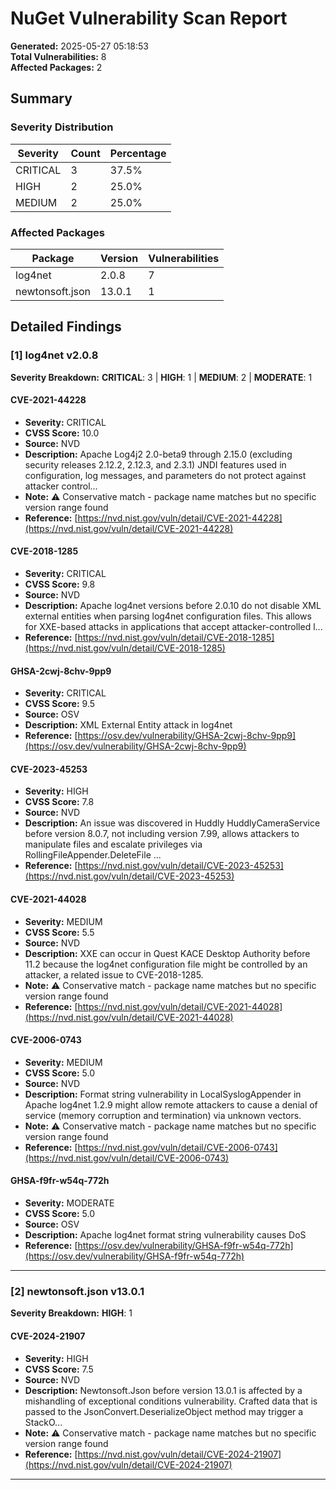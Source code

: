 # NuGet Vulnerability Scan Report

**Generated:** 2025-05-27 05:18:53  
**Total Vulnerabilities:** 8  
**Affected Packages:** 2

## Summary

### Severity Distribution

| Severity | Count | Percentage |
|----------|-------|------------|
| CRITICAL | 3 | 37.5% |
| HIGH | 2 | 25.0% |
| MEDIUM | 2 | 25.0% |

### Affected Packages

| Package | Version | Vulnerabilities |
|---------|---------|----------------|
| log4net | 2.0.8 | 7 |
| newtonsoft.json | 13.0.1 | 1 |

## Detailed Findings

### [1] log4net v2.0.8

**Severity Breakdown:** **CRITICAL**: 3 | **HIGH**: 1 | **MEDIUM**: 2 | **MODERATE**: 1

#### CVE-2021-44228

- **Severity:** CRITICAL
- **CVSS Score:** 10.0
- **Source:** NVD
- **Description:** Apache Log4j2 2.0-beta9 through 2.15.0 (excluding security releases 2.12.2, 2.12.3, and 2.3.1) JNDI features used in configuration, log messages, and parameters do not protect against attacker control...
- **Note:** ⚠️ Conservative match - package name matches but no specific version range found
- **Reference:** [https://nvd.nist.gov/vuln/detail/CVE-2021-44228](https://nvd.nist.gov/vuln/detail/CVE-2021-44228)

#### CVE-2018-1285

- **Severity:** CRITICAL
- **CVSS Score:** 9.8
- **Source:** NVD
- **Description:** Apache log4net versions before 2.0.10 do not disable XML external entities when parsing log4net configuration files. This allows for XXE-based attacks in applications that accept attacker-controlled l...
- **Reference:** [https://nvd.nist.gov/vuln/detail/CVE-2018-1285](https://nvd.nist.gov/vuln/detail/CVE-2018-1285)

#### GHSA-2cwj-8chv-9pp9

- **Severity:** CRITICAL
- **CVSS Score:** 9.5
- **Source:** OSV
- **Description:** XML External Entity attack in log4net
- **Reference:** [https://osv.dev/vulnerability/GHSA-2cwj-8chv-9pp9](https://osv.dev/vulnerability/GHSA-2cwj-8chv-9pp9)

#### CVE-2023-45253

- **Severity:** HIGH
- **CVSS Score:** 7.8
- **Source:** NVD
- **Description:** An issue was discovered in Huddly HuddlyCameraService before version 8.0.7, not including version 7.99, allows attackers to manipulate files and escalate privileges via RollingFileAppender.DeleteFile ...
- **Reference:** [https://nvd.nist.gov/vuln/detail/CVE-2023-45253](https://nvd.nist.gov/vuln/detail/CVE-2023-45253)

#### CVE-2021-44028

- **Severity:** MEDIUM
- **CVSS Score:** 5.5
- **Source:** NVD
- **Description:** XXE can occur in Quest KACE Desktop Authority before 11.2 because the log4net configuration file might be controlled by an attacker, a related issue to CVE-2018-1285.
- **Note:** ⚠️ Conservative match - package name matches but no specific version range found
- **Reference:** [https://nvd.nist.gov/vuln/detail/CVE-2021-44028](https://nvd.nist.gov/vuln/detail/CVE-2021-44028)

#### CVE-2006-0743

- **Severity:** MEDIUM
- **CVSS Score:** 5.0
- **Source:** NVD
- **Description:** Format string vulnerability in LocalSyslogAppender in Apache log4net 1.2.9 might allow remote attackers to cause a denial of service (memory corruption and termination) via unknown vectors.
- **Note:** ⚠️ Conservative match - package name matches but no specific version range found
- **Reference:** [https://nvd.nist.gov/vuln/detail/CVE-2006-0743](https://nvd.nist.gov/vuln/detail/CVE-2006-0743)

#### GHSA-f9fr-w54q-772h

- **Severity:** MODERATE
- **CVSS Score:** 5.0
- **Source:** OSV
- **Description:** Apache log4net format string vulnerability causes DoS
- **Reference:** [https://osv.dev/vulnerability/GHSA-f9fr-w54q-772h](https://osv.dev/vulnerability/GHSA-f9fr-w54q-772h)

---

### [2] newtonsoft.json v13.0.1

**Severity Breakdown:** **HIGH**: 1

#### CVE-2024-21907

- **Severity:** HIGH
- **CVSS Score:** 7.5
- **Source:** NVD
- **Description:** Newtonsoft.Json before version 13.0.1 is affected by a mishandling of exceptional conditions vulnerability. Crafted data that is passed to the JsonConvert.DeserializeObject method may trigger a StackO...
- **Note:** ⚠️ Conservative match - package name matches but no specific version range found
- **Reference:** [https://nvd.nist.gov/vuln/detail/CVE-2024-21907](https://nvd.nist.gov/vuln/detail/CVE-2024-21907)

---

